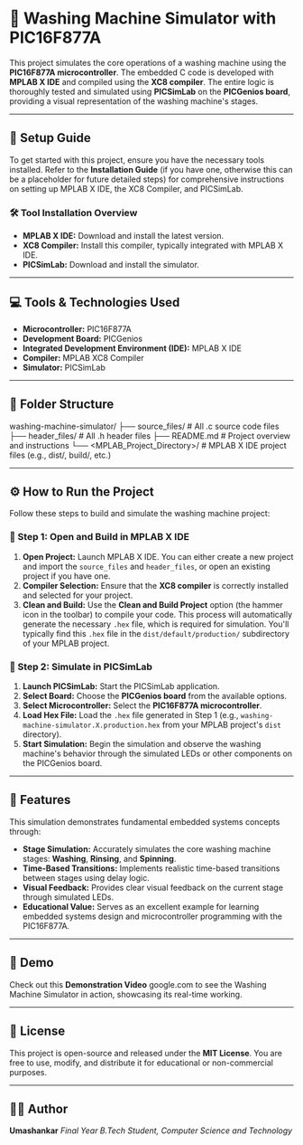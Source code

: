 # 🧺 Washing Machine Simulator with PIC16F877A

This project simulates the core operations of a washing machine using the **PIC16F877A microcontroller**. The embedded C code is developed with **MPLAB X IDE** and compiled using the **XC8 compiler**. The entire logic is thoroughly tested and simulated using **PICSimLab** on the **PICGenios board**, providing a visual representation of the washing machine's stages.

---

## 🧾 Setup Guide

To get started with this project, ensure you have the necessary tools installed. Refer to the **Installation Guide** (if you have one, otherwise this can be a placeholder for future detailed steps) for comprehensive instructions on setting up MPLAB X IDE, the XC8 Compiler, and PICSimLab.

### 🛠️ Tool Installation Overview

* **MPLAB X IDE:** Download and install the latest version.
* **XC8 Compiler:** Install this compiler, typically integrated with MPLAB X IDE.
* **PICSimLab:** Download and install the simulator.

---

## 💻 Tools & Technologies Used

* **Microcontroller:** PIC16F877A
* **Development Board:** PICGenios
* **Integrated Development Environment (IDE):** MPLAB X IDE
* **Compiler:** MPLAB XC8 Compiler
* **Simulator:** PICSimLab

---

## 📂 Folder Structure


washing-machine-simulator/
├── source_files/    # All .c source code files
├── header_files/    # All .h header files
├── README.md        # Project overview and instructions
└── <MPLAB_Project_Directory>/  # MPLAB X IDE project files (e.g., dist/, build/, etc.)


---

## ⚙️ How to Run the Project

Follow these steps to build and simulate the washing machine project:

### 🧱 Step 1: Open and Build in MPLAB X IDE

1.  **Open Project:** Launch MPLAB X IDE. You can either create a new project and import the `source_files` and `header_files`, or open an existing project if you have one.
2.  **Compiler Selection:** Ensure that the **XC8 compiler** is correctly installed and selected for your project.
3.  **Clean and Build:** Use the **Clean and Build Project** option (the hammer icon in the toolbar) to compile your code. This process will automatically generate the necessary `.hex` file, which is required for simulation. You'll typically find this `.hex` file in the `dist/default/production/` subdirectory of your MPLAB project.

### 🧪 Step 2: Simulate in PICSimLab

1.  **Launch PICSimLab:** Start the PICSimLab application.
2.  **Select Board:** Choose the **PICGenios board** from the available options.
3.  **Select Microcontroller:** Select the **PIC16F877A microcontroller**.
4.  **Load Hex File:** Load the `.hex` file generated in Step 1 (e.g., `washing-machine-simulator.X.production.hex` from your MPLAB project's `dist` directory).
5.  **Start Simulation:** Begin the simulation and observe the washing machine's behavior through the simulated LEDs or other components on the PICGenios board.

---

## 🎯 Features

This simulation demonstrates fundamental embedded systems concepts through:

* **Stage Simulation:** Accurately simulates the core washing machine stages: **Washing**, **Rinsing**, and **Spinning**.
* **Time-Based Transitions:** Implements realistic time-based transitions between stages using delay logic.
* **Visual Feedback:** Provides clear visual feedback on the current stage through simulated LEDs.
* **Educational Value:** Serves as an excellent example for learning embedded systems design and microcontroller programming with the PIC16F877A.

---

## 📸 Demo

Check out this **Demonstration Video** <a> google.com <a/> to see the Washing Machine Simulator in action, showcasing its real-time working.

---

## 📑 License

This project is open-source and released under the **MIT License**. You are free to use, modify, and distribute it for educational or non-commercial purposes.

---

## 🙋‍♂️ Author

**Umashankar**
*Final Year B.Tech Student, Computer Science and Technology*

